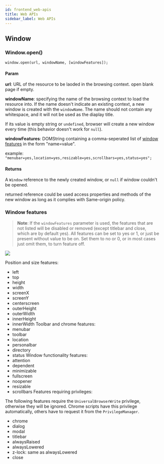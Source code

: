 ```yaml
---
id: frontend_web-apis
title: Web APIs
sidebar_label: Web APIs
---
```


## Window

### Window.open()

```
window.open(url, windowName, [windowFeatures]);
```

#### Param

**url**: URL of the resource to be laoded in the browsing context. open blank page if empty.

**windowName**: specifying the name of the browsing context to load the resource into. If the name doesn't indicate an existing context, a new window is created with the `windowName`. The name should not contain any whitespace, and it will not be used as the diaplay title.

If its value is empty string or `undefined`, browser will create a new window every time (this behavior doesn't work for `null`).

**windowFeatures**: DOMString containing a comma-seperated list of [window features](#window-features) in the form "name=value".

example: `"menubar=yes,location=yes,resizable=yes,scrollbars=yes,status=yes";`

#### Returns

A `Window` reference to the newly created window, or `null` if window couldn't be opened.

returned reference could be used access properties and methods of the new window as long as it complies with Same-origin policy.

### Window features

> **Note**: If the `windowFeatures` parameter is used, the features that are not listed will be disabled or removed (except titlebar and close, which are by default yes).
> All features can be set to yes or 1, or just be present without value to be on. Set them to no or 0, or in most cases just omit them, to turn feature off.

![](https://developer.mozilla.org/@api/deki/files/210/=FirefoxChromeToolbarsDescription7a.gif)

Position and size features:

- left
- top
- height
- width
- screenX
- screenY
- centerscreen
- outerHeight
- outerWidth
- innerHeight
- innerWidth
  Toolbar and chrome features:
- menubar
- toolbar
- location
- personalbar
- directory
- status
  Window functionality features:
- attention
- dependent
- minimizable
- fullscreen
- noopener
- resizable
- scrollbars
  Features requiring privileges:

The following features require the `UniversalBrowserWrite` privilege, otherwise they will be ignored. Chrome scripts have this privilege automatically, others have to request it from the `PrivilegeManager`.

- chrome
- dialog
- modal
- titlebar
- alwaysRaised
- alwaysLowered
- z-lock: same as alwaysLowered
- close
